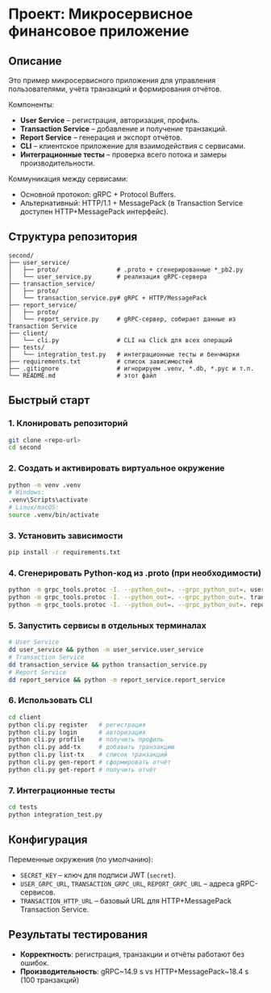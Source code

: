 # Проект: Микросервисное финансовое приложение

## Описание

Это пример микросервисного приложения для управления пользователями, учёта транзакций и формирования отчётов.

Компоненты:
- **User Service** – регистрация, авторизация, профиль.
- **Transaction Service** – добавление и получение транзакций.
- **Report Service** – генерация и экспорт отчётов.
- **CLI** – клиентское приложение для взаимодействия с сервисами.
- **Интеграционные тесты** – проверка всего потока и замеры производительности.

Коммуникация между сервисами:
- Основной протокол: gRPC + Protocol Buffers.
- Альтернативный: HTTP/1.1 + MessagePack (в Transaction Service доступен HTTP+MessagePack интерфейс).

## Структура репозитория

```
second/
├── user_service/
│   ├── proto/                # .proto + сгенерированные *_pb2.py
│   └── user_service.py       # реализация gRPC-сервера
├── transaction_service/
│   ├── proto/
│   └── transaction_service.py# gRPC + HTTP/MessagePack
├── report_service/
│   ├── proto/
│   └── report_service.py     # gRPC-сервер, собирает данные из Transaction Service
├── client/
│   └── cli.py                # CLI на Click для всех операций
├── tests/
│   └── integration_test.py   # интеграционные тесты и бенчмарки
├── requirements.txt          # список зависимостей
├── .gitignore                # игнорируем .venv, *.db, *.pyc и т.п.
└── README.md                 # этот файл
```

## Быстрый старт

### 1. Клонировать репозиторий
```bash
git clone <repo-url>
cd second
```

### 2. Создать и активировать виртуальное окружение
```bash
python -m venv .venv
# Windows:
.venv\Scripts\activate
# Linux/macOS:
source .venv/bin/activate
```

### 3. Установить зависимости
```bash
pip install -r requirements.txt
```

### 4. Сгенерировать Python-код из .proto (при необходимости)
```bash
python -m grpc_tools.protoc -I. --python_out=. --grpc_python_out=. user_service/proto/user.proto
python -m grpc_tools.protoc -I. --python_out=. --grpc_python_out=. transaction_service/proto/transaction.proto
python -m grpc_tools.protoc -I. --python_out=. --grpc_python_out=. report_service/proto/report.proto
```

### 5. Запустить сервисы в отдельных терминалах
```bash
# User Service
dd user_service && python -m user_service.user_service
# Transaction Service
dd transaction_service && python transaction_service.py
# Report Service
dd report_service && python -m report_service.report_service
```

### 6. Использовать CLI
```bash
cd client
python cli.py register   # регистрация
python cli.py login      # авторизация
python cli.py profile    # получить профиль
python cli.py add-tx     # добавить транзакцию
python cli.py list-tx    # список транзакций
python cli.py gen-report # сформировать отчёт
python cli.py get-report # получить отчёт
```

### 7. Интеграционные тесты
```bash
cd tests
python integration_test.py
```

## Конфигурация

Переменные окружения (по умолчанию):
- `SECRET_KEY` – ключ для подписи JWT (`secret`).
- `USER_GRPC_URL`, `TRANSACTION_GRPC_URL`, `REPORT_GRPC_URL` – адреса gRPC-сервисов.
- `TRANSACTION_HTTP_URL` – базовый URL для HTTP+MessagePack Transaction Service.

## Результаты тестирования

- **Корректность**: регистрация, транзакции и отчёты работают без ошибок.
- **Производительность**: gRPC~14.9 s vs HTTP+MessagePack~18.4 s (100 транзакций)